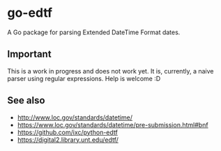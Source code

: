 # go-edtf

A Go package for parsing Extended DateTime Format dates.

## Important

This is a work in progress and does not work yet. It is, currently, a naive parser using regular expressions. Help is welcome :D

## See also

* http://www.loc.gov/standards/datetime/
* https://www.loc.gov/standards/datetime/pre-submission.html#bnf
* https://github.com/ixc/python-edtf
* https://digital2.library.unt.edu/edtf/
